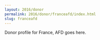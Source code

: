 ```yaml
---
layout: 2016/donor
permalink: 2016/donor/franceafd/index.html
slug: franceafd
---
```


Donor profile for France, AFD goes here.

